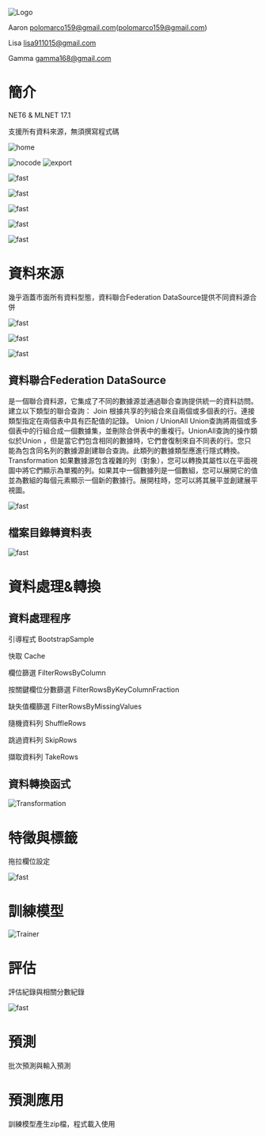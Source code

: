 ![Logo](/Images/image001.jpg)

Aaron polomarco159@gmail.com(polomarco159@gmail.com)

Lisa lisa911015@gmail.com

Gamma gamma168@gmail.com

# 簡介

NET6 & MLNET 17.1

支援所有資料來源，無須撰寫程式碼

![home](/Images/image007.jpg)

![nocode](/Images/image002.png)
![export](/Images/image008.png)

![fast](/Images/image009.png)

![fast](/Images/image010.png)

![fast](/Images/image011.png)

![fast](/Images/image012.png)

![fast](/Images/image013.png)

# 資料來源

幾乎涵蓋市面所有資料型態，資料聯合Federation DataSource提供不同資料源合併

![fast](/Images/image014.jpg)

![fast](/Images/image015.jpg)

![fast](/Images/image016.jpg)

## 資料聯合Federation DataSource

是一個聯合資料源，它集成了不同的數據源並通過聯合查詢提供統一的資料訪問。
建立以下類型的聯合查詢：
Join
根據共享的列組合來自兩個或多個表的行。連接類型指定在兩個表中具有匹配值的記錄。
Union / UnionAll
Union查詢將兩個或多個表中的行組合成一個數據集，並刪除合併表中的重複行。UnionAll查詢的操作類似於Union ，但是當它們包含相同的數據時，它們會復制來自不同表的行。您只能為包含同名列的數據源創建聯合查詢。此類列的數據類型應進行隱式轉換。
Transformation
如果數據源包含複雜的列（對象），您可以轉換其屬性以在平面視圖中將它們顯示為單獨的列。如果其中一個數據列是一個數組，您可以展開它的值並為數組的每個元素顯示一個新的數據行。展開柱時，您可以將其展平並創建展平視圖。

![fast](/Images/image017.jpg)

## 檔案目錄轉資料表

![fast](/Images/image018.jpg)

# 資料處理&轉換

## 資料處理程序

引導程式	BootstrapSample

快取	Cache

欄位篩選	FilterRowsByColumn

按關鍵欄位分數篩選	FilterRowsByKeyColumnFraction

缺失值欄篩選	FilterRowsByMissingValues

隨機資料列	ShuffleRows

跳過資料列	SkipRows

擷取資料列	TakeRows

## 資料轉換函式

![Transformation](/Images/Transformation.png)

# 特徵與標籤

拖拉欄位設定

![fast](/Images/image019.jpg)

# 訓練模型

![Trainer](/Images/Trainer.png)

# 評估

評估紀錄與相關分數紀錄

![fast](/Images/image020.jpg)

# 預測

批次預測與輸入預測

# 預測應用

訓練模型產生zip檔，程式載入使用

